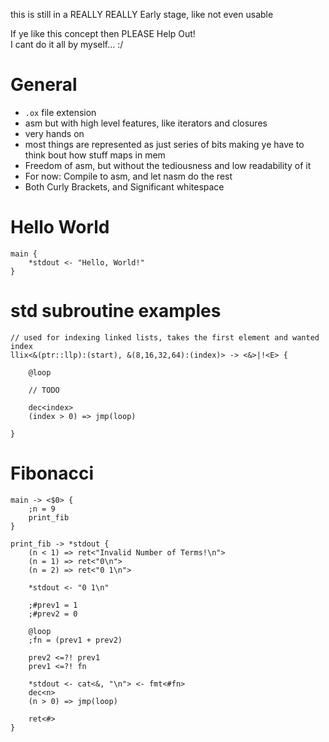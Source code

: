 this is still in a REALLY REALLY Early stage, like not even usable   

If ye like this concept then PLEASE Help Out!  
I cant do it all by myself... :/  

# General
- `.ox` file extension
- asm but with high level features, like iterators and closures  
- very hands on   
- most things are represented as just series of bits making ye have to think bout how stuff maps in mem  
- Freedom of asm, but without the tediousness and low readability of it
- For now: Compile to asm, and let nasm do the rest  
- Both Curly Brackets, and Significant whitespace

# Hello World
```
main {
    *stdout <- "Hello, World!"
}
```

# std subroutine examples
```
// used for indexing linked lists, takes the first element and wanted index
llix<&(ptr::llp):(start), &(8,16,32,64):(index)> -> <&>|!<E> {
    
    @loop

    // TODO 
    
    dec<index>
    (index > 0) => jmp(loop)

}
```

# Fibonacci
```
main -> <$0> {
    ;n = 9
    print_fib
}

print_fib -> *stdout {
    (n < 1) => ret<"Invalid Number of Terms!\n">
    (n = 1) => ret<"0\n">
    (n = 2) => ret<"0 1\n">
    
    *stdout <- "0 1\n"

    ;#prev1 = 1
    ;#prev2 = 0

    @loop
    ;fn = (prev1 + prev2)

    prev2 <=?! prev1
    prev1 <=?! fn

    *stdout <- cat<&, "\n"> <- fmt<#fn>
    dec<n>
    (n > 0) => jmp(loop)

    ret<#>
}
```

